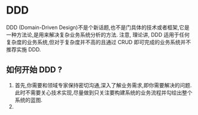 # DDD

DDD (Domain-Driven Design)不是个新话题,也不是门具体的技术或者框架,它是一种方法论,是用来解决复杂业务系统分析的方法. 注意, 理论讲, DDD 适用于任何复杂度的业务系统,但对于复杂度并不高的且通过 CRUD 即可完成的业务系统并不推荐实施 DDD.

## 如何开始 DDD ?

1. 首先,你需要和领域专家保持密切沟通,深入了解业务需求,即你需要解决的问题. 此时不需要关心技术实现,尽量做到只关注要构建系统的业务流程并勾绘出整个系统的蓝图.
2. ​

